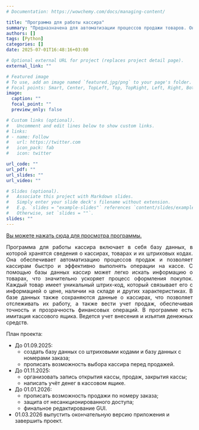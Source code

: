 ```yaml
---
# Documentation: https://wowchemy.com/docs/managing-content/

title: "Программа для работы кассира"
summary: "Предназначена для автоматизации процессов продажи товаров. Она распознает товар по штриховому коду, выписывает его цену, фиксирует продажи и многое другое."
authors: []
tags: [Python]
categories: []
date: 2025-07-01T16:48:16+03:00

# Optional external URL for project (replaces project detail page).
external_link: ""

# Featured image
# To use, add an image named `featured.jpg/png` to your page's folder.
# Focal points: Smart, Center, TopLeft, Top, TopRight, Left, Right, BottomLeft, Bottom, BottomRight.
image:
  caption: ""
  focal_point: ""
  preview_only: false

# Custom links (optional).
#   Uncomment and edit lines below to show custom links.
# links:
# - name: Follow
#   url: https://twitter.com
#   icon_pack: fab
#   icon: twitter

url_code: ""
url_pdf: ""
url_slides: ""
url_video: ""

# Slides (optional).
#   Associate this project with Markdown slides.
#   Simply enter your slide deck's filename without extension.
#   E.g. `slides = "example-slides"` references `content/slides/example-slides.md`.
#   Otherwise, set `slides = ""`.
slides: ""
---
```

<a href="https://github.com/Jexari/Program-for-the-cashier">Вы можете нажать сюда для просмотра программы.</a>
 
<p align="justify">Программа для работы кассира включает в себя базу данных, в которой хранятся сведения о кассирах, товарах и их штриховых кодах. Она обеспечивает автоматизацию процессов продаж и позволяет кассирам быстро и эффективно выполнять операции на кассе. С помощью базы данных кассир может легко искать информацию о товарах, что значительно ускоряет процесс оформления покупок. Каждый товар имеет уникальный штрих-код, который связывает его с информацией о цене, наличии на складе и других характеристиках. В базе данных также сохраняются данные о кассирах, что позволяет отслеживать их работу, а также вести учет продаж, обеспечивая точность и прозрачность финансовых операций. В программе есть имитация кассового ящика. Ведется учет внесения и изъятия денежных средств.</p>

План проекта:
<ul>
<li>До 01.09.2025:

<ul>
<li>создать базу данных со штриховыми кодами и базу данных с номерами заказа;</li>
<li>прописать возможность выбора кассира перед продажей.</li>
</ul>

</li>

<li>До 01.11.2025:

<ul>
<li>организовать запись открытия кассы, продаж, закрытия кассы;</li>
<li>написать учёт денег в кассовом ящике.</li>
</ul>

</li>

<li>До 01.01.2026:

<ul>
<li>прописать возможность продажи по номеру заказа;</li>
<li>защита от несанкционированного доступа;</li>
<li>финальное редактирование GUI.</li>
</ul>

</li>

<li>01.03.2026 выпустить окончательную версию приложения и завершить проект.</li></ul>


